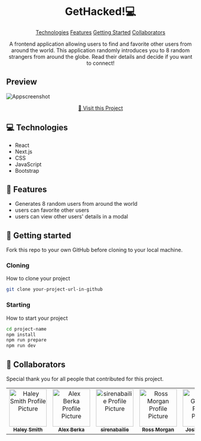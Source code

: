 
<h1 align="center" style="font-weight: bold;">GetHacked!💻</h1>

<p align="center">
<a href="#tech">Technologies</a>
<a href="#features">Features</a>
<a href="#started">Getting Started</a>
<a href="#colab">Collaborators</a>
</p>


<p align="center">A frontend application allowing users to find and favorite other users from around the world. This application randomly introduces you to 8 random strangers from around the globe. Read their details and decide if you want to connect!</p>

<h2>Preview</h2>

![Appscreenshot](https://github.com/user-attachments/assets/43e02b0e-70dd-4ffb-867b-fe8abe41a220)




<p align="center">
<a href="https://github.com/ursapictura/GetHacked">📱 Visit this Project</a>
</p>

<h2 id="tech">💻 Technologies</h2>

- React
- Next.js
- CSS
- JavaScript
- Bootstrap

<h2 id="features">🌟 Features</h2>

- Generates 8 random users from around the world
- users can favorite other users
- users can view other users' details in a modal

<h2 id="started">🚀 Getting started</h2>

Fork this repo to your own GitHub before cloning to your local machine. 

<h3>Cloning</h3>

How to clone your project

```bash
git clone your-project-url-in-github
```

<h3>Starting</h3>

How to start your project

```bash
cd project-name
npm install
npm run prepare
npm run dev
```

<h2 id="colab">🤝 Collaborators</h2>

<p>Special thank you for all people that contributed for this project.</p>
<table>
<tr>

<td align="center">
<a href="https://github.com/ursapictura">
<img src="https://avatars.githubusercontent.com/u/104770521?v=4" width="100px;" alt="Haley Smith Profile Picture"/><br>
<sub>
<b>Haley Smith</b>
</sub>
</a>
</td>

<td align="center">
<a href="https://github.com/alexberka">
<img src="https://avatars.githubusercontent.com/u/148516337?v=4" width="100px;" alt="Alex Berka Profile Picture"/><br>
<sub>
<b>Alex Berka</b>
</sub>
</a>
</td>

<td align="center">
<a href="https://avatars.githubusercontent.com/u/173227373?v=4">
<img src="https://avatars.githubusercontent.com/u/173227373?v=4" width="100px;" alt="sirenabailie Profile Picture"/><br>
<sub>
<b>sirenabailie</b>
</sub>
</a>
</td>

<td align="center">
<a href="https://github.com/rossm933">
<img src="https://avatars.githubusercontent.com/u/148557558?v=4" width="100px;" alt="Ross Morgan Profile Picture"/><br>
<sub>
<b>Ross Morgan</b>
</sub>
</a>
</td>

<td align="center">
<a href="https://github.com/Jgochey">
<img src="https://avatars.githubusercontent.com/u/172943647?v=4" width="100px;" alt="Josh Gochey Profile Picture"/><br>
<sub>
<b>Josh Gochey</b>
</sub>
</a>
</td>

<td align="center">
<a href="https://github.com/jessefrench">
<img src="https://avatars.githubusercontent.com/u/106822556?v=4" width="100px;" alt="Jesse French Profile Picture"/><br>
<sub>
<b>Jesse French</b>
</sub>
</a>
</td>

<td align="center">
<a href="https://github.com/Dtrjeo">
<img src="https://avatars.githubusercontent.com/u/174376521?v=4" width="100px;" alt="Dtrjeo Profile Picture"/><br>
<sub>
<b>Dtrjeo</b>
</sub>
</a>
</td>

</tr>
</table>
